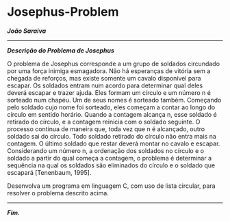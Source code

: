 # Josephus-Problem <img src="">

***João Saraiva***


********************

***Descrição do Problema de Josephus***

O problema de Josephus corresponde a um grupo de soldados circundado por uma
força inimiga esmagadora. Não há esperanças de vitória sem a chegada de reforços, mas existe
somente um cavalo disponível para escapar. Os soldados entram num acordo para determinar
qual deles deverá escapar e trazer ajuda. Eles formam um círculo e um número n é sorteado num
chapéu. Um de seus nomes é sorteado também. Começando pelo soldado cujo nome foi sorteado,
eles começam a contar ao longo do círculo em sentido horário. Quando a contagem alcança n,
esse soldado é retirado do círculo, e a contagem reinicia com o soldado seguinte. O processo
continua de maneira que, toda vez que n é alcançado, outro soldado sai do círculo. Todo soldado
retirado do círculo não entra mais na contagem. O último soldado que restar deverá montar no
cavalo e escapar. Considerando um número n, a ordenação dos soldados no círculo e o soldado a
partir do qual começa a contagem, o problema é determinar a sequência na qual os soldados são
eliminados do círculo e o soldado que escapará [Tenenbaum, 1995].

Desenvolva um programa em linguagem C, com uso de lista circular, para resolver o
problema descrito acima.

****



***Fim.***











  
